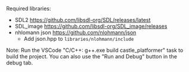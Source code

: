 Required libraries:
* SDL2 https://github.com/libsdl-org/SDL/releases/latest
* SDL_image https://github.com/libsdl-org/SDL_image/releases
* nhlomann json https://github.com/nlohmann/json
  * Add json.hpp to `libraries/nlohmann/include`

Note: Run the VSCode "C/C++: g++.exe build castle_platformer" task to build the project.
You can also use the "Run and Debug" button in the debug tab.
